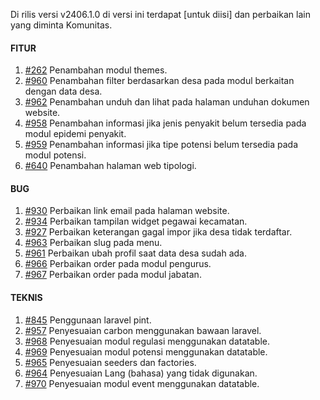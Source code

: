 Di rilis versi v2406.1.0 di versi ini terdapat [untuk diisi] dan perbaikan lain yang diminta Komunitas.


#### FITUR

1. [#262](https://github.com/OpenSID/OpenDK/issues/262) Penambahan modul themes.
2. [#960](https://github.com/OpenSID/OpenDK/issues/960) Penambahan filter berdasarkan desa pada modul berkaitan dengan data desa.
3. [#962](https://github.com/OpenSID/OpenDK/issues/962) Penambahan unduh dan lihat pada halaman unduhan dokumen website.
4. [#958](https://github.com/OpenSID/OpenDK/issues/958) Penambahan informasi jika jenis penyakit belum tersedia pada modul epidemi penyakit.
5. [#959](https://github.com/OpenSID/OpenDK/issues/959) Penambahan informasi jika tipe potensi belum tersedia pada modul potensi.
6. [#640](https://github.com/OpenSID/OpenDK/issues/640) Penambahan halaman web tipologi.


#### BUG
 
1. [#930](https://github.com/OpenSID/OpenDK/issues/930) Perbaikan link email pada halaman website.
2. [#934](https://github.com/OpenSID/OpenDK/issues/934) Perbaikan tampilan widget pegawai kecamatan.
3. [#927](https://github.com/OpenSID/OpenDK/issues/927) Perbaikan keterangan gagal impor jika desa tidak terdaftar.
4. [#963](https://github.com/OpenSID/OpenDK/issues/963) Perbaikan slug pada menu.
5. [#961](https://github.com/OpenSID/OpenDK/issues/961) Perbaikan ubah profil saat data desa sudah ada.
6. [#966](https://github.com/OpenSID/OpenDK/issues/966) Perbaikan order pada modul pengurus.
7. [#967](https://github.com/OpenSID/OpenDK/issues/967) Perbaikan order pada modul jabatan.


#### TEKNIS

1. [#845](https://github.com/OpenSID/OpenDK/issues/845) Penggunaan laravel pint.
2. [#957](https://github.com/OpenSID/OpenDK/issues/957) Penyesuaian carbon menggunakan bawaan laravel.
3. [#968](https://github.com/OpenSID/OpenDK/issues/968) Penyesuaian modul regulasi menggunakan datatable.
4. [#969](https://github.com/OpenSID/OpenDK/issues/969) Penyesuaian modul potensi menggunakan datatable.
5. [#965](https://github.com/OpenSID/OpenDK/issues/965) Penyesuaian seeders dan factories.
6. [#964](https://github.com/OpenSID/OpenDK/issues/964) Penyesuaian Lang (bahasa) yang tidak digunakan.
7. [#970](https://github.com/OpenSID/OpenDK/issues/970) Penyesuaian modul event menggunakan datatable.